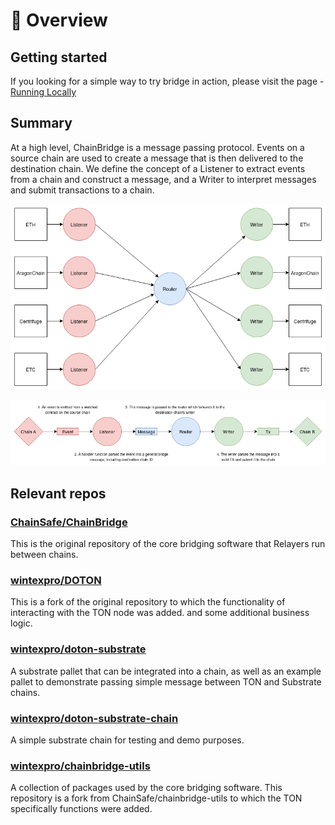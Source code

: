# 🌉 <b> Overview </b>

## Getting started

If you looking for a simple way to try bridge in action, please visit the page - [Running Locally](local.md)

## Summary

At a high level, ChainBridge is a message passing protocol. Events on a source chain are used to create a message that is then delivered to the destination chain. We define the concept of a Listener to extract events from a chain and construct a message, and a Writer to interpret messages and submit transactions to a chain. 

![](./img/overview.png)

![](./img/system-flow.png)

## Relevant repos

### [ChainSafe/ChainBridge](https://github.com/ChainSafe/ChainBridge)
This is the original repository of the core bridging software that Relayers run between chains.

### [wintexpro/DOTON](https://github.com/wintexpro/doton-bridge)
This is a fork of the original repository to which the functionality of interacting with the TON node was added. and some additional business logic.
    
### [wintexpro/doton-substrate](https://github.com/wintexpro/doton-substrate)
A substrate pallet that can be integrated into a chain, as well as an example pallet to demonstrate passing simple message between TON and Substrate chains.

### [wintexpro/doton-substrate-chain](https://github.com/wintexpro/doton-substrate-chain)
A simple substrate chain for testing and demo purposes.

### [wintexpro/chainbridge-utils](https://github.com/wintexpro/chainbridge-utils)
A collection of packages used by the core bridging software. This repository is a fork from ChainSafe/chainbridge-utils to which the TON specifically functions were added.
